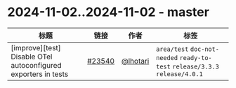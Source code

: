 # 2024-11-02..2024-11-02 - master
| 标题 | 链接 | 作者 | 标签 |
| - | :--: | :--: | - |
| [improve][test] Disable OTel autoconfigured exporters in tests | [#23540](https://github.com/apache/pulsar/pull/23540) | [@lhotari](https://github.com/lhotari) | `area/test` `doc-not-needed` `ready-to-test` `release/3.3.3` `release/4.0.1`  | 

